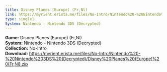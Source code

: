 ```yaml
---
title: Disney Planes (Europe) (Fr,Nl)
link: https://myrient.erista.me/files/No-Intro/Nintendo%20-%20Nintendo%203DS%20(Decrypted)/Disney%20Planes%20(Europe)%20(Fr,Nl).zip
type: single1
System: Nintendo - Nintendo 3DS (Decrypted)
---
```

<b>Game:</b> Disney Planes (Europe) (Fr,Nl)<br>
<b>System:</b> Nintendo - Nintendo 3DS (Decrypted)<br>
<b>Collection:</b> No-Intro<br>
<b>Download:</b> https://myrient.erista.me/files/No-Intro/Nintendo%20-%20Nintendo%203DS%20(Decrypted)/Disney%20Planes%20(Europe)%20(Fr,Nl).zip